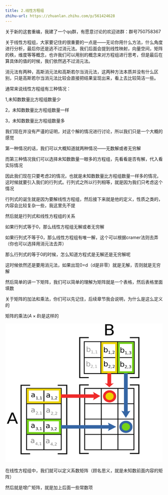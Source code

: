 ```yaml
---
title: 2.线性方程组
zhihu-url: https://zhuanlan.zhihu.com/p/561424628
---
```

关于新的这套重编，我建了一个qq群，有愿意讨论的欢迎进群：群号750758367

关于线性方程组，大家要记住的很重要的一点是——无论你用什么方法，什么角度进行分析，最后你还是逃不过消元法。我们后面会提到线性映射，向量空间，矩阵的秩，维度等等概念，也许我们可以用别的概念来对方程组进行思考，但是最后在算具体的值的时候，我们依然逃不过消元法。

消元法有两种，高斯消元法和高斯若尔当消元法，这两种方法本质并没有什么区别，只是高斯若尔当消元法比较会直接把结果呈现出来，看上去比较简洁一些。

通常来说线性方程组有三种情况：

1,未知数数量比方程组数量少

2，未知数数量比方程组数量一样

3，未知数数量比方程组数量多

我们现在并没有严谨的证明，对这个解的情况进行讨论，所以我们只是一个大概的感觉

第一种情况的话，我们可以大概知道就两种情况——无数解或者无穷解

而第三种情况我们可以选择未知数数量一眼多的方程组，先看看是否有解，代入看实际情况

因此我们现在只要考虑2的情况，也就是未知数数量比方程组数量一样多的情况，这时候就要引入我们的行列式。行列式之所以行列相等，就是因为我们只考虑这个情况

行列式的诞生就是因为要解线性方程组，然后接下来就是他的定义，性质之类的，内容会比较复杂一些，我这里先不提

然后就是行列式和线性方程组的关系

如果行列式等于0，那么线性方程组无解或者无穷解

如果行列式不等于0，那么线性方程组有唯一解，这个可以根据cramer法则去弄（你也可以选择用消元法去弄）

那么行列式的等于0的时候，怎么知道方程式是无解还是无穷解呢

这时候依然还是要用消元法，如果出现0=d（d是非零）就是无解，否则就是无穷解

然后简单的讲一下矩阵，我们可以简单的理解为矩阵就是一个表格，然后表格里面填数

关于矩阵的加法和乘法，你们可以先记住，后续章节我会说明，为什么是这么定义的

矩阵的乘法($A \times B$)是这样的

![](1920px-Matrix_multiplication_diagram_2.svg.png)

在线性方程组中，我们就可以定义系数矩阵（顾名思义，就是未知数前面内容的矩阵）

然后就是增广矩阵，就是加上后面一些常数项










